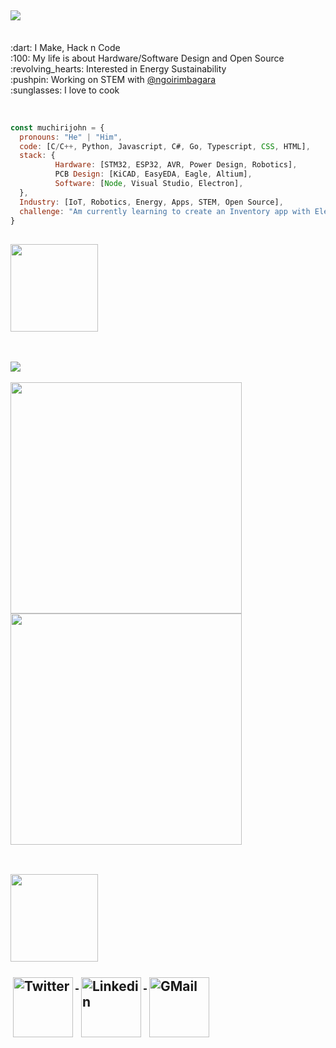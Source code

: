 <h2 align="left">
  <img src="https://readme-typing-svg.herokuapp.com/?lines=Hey,+There!+👋;Here's+muchiri+john..;Nice+to+meet+you!&center=true&size=30">
</h2>
<p align="left">
  <br>:dart: I Make, Hack n Code
  <br>:100: My life is about Hardware/Software Design and Open Source
  <br>:revolving_hearts: Interested in Energy Sustainability
  <br>:pushpin: Working on STEM with <a href="https://github.com/ngoirimbagara">@ngoirimbagara</a>
  <br>:sunglasses: I love to cook
</p>
<br>

```javascript
const muchirijohn = {
  pronouns: "He" | "Him",
  code: [C/C++, Python, Javascript, C#, Go, Typescript, CSS, HTML],
  stack: { 
          Hardware: [STM32, ESP32, AVR, Power Design, Robotics],
          PCB Design: [KiCAD, EasyEDA, Eagle, Altium],
          Software: [Node, Visual Studio, Electron],
  },
  Industry: [IoT, Robotics, Energy, Apps, STEM, Open Source],
  challenge: "Am currently learning to create an Inventory app with Electron"
}
```

<h2><img width="140px" src="https://media.giphy.com/media/Bzzb92NKwUOj0FjQOd/giphy.gif" /></h2>
<br>
<p align="left">
 <!--<img width="48%" src="https://github-readme-stats.vercel.app/api?username=muchirijohn&show_icons=true&theme=radical&count_private=true&custom_title=@muchirijohn"> 
 <img  width="48%" src="https://github-readme-streak-stats.herokuapp.com/?user=muchirijohn&theme=radical" />
</p>
<br>
<p align="left">
 <img width="48%" src="https://github-readme-stats.vercel.app/api/top-langs/?username=muchirijohn&layout=compact&theme=dark&custom_title=Languages" > 
 <img width="48%" src="https://activity-graph.herokuapp.com/graph?username=muchirijohn&theme=redical">-->
  <a href="#">
    <img src="https://activity-graph.herokuapp.com/graph?username=muchirijohn&theme=dracula&bg_color=00000000&color=878787&line=4c8ed9&point=00000000&area=true&hide_border=true" />     </a><br><br>
  <a href="#" alt=""><img width="370px" src="https://github-readme-stats.vercel.app/api?username=muchirijohn&custom_title=In+Data+We+Trust&show_icons=true&hide_border=true&count_private=true&bg_color=00000000&title_color=58a6fe&text_color=878787&icon_color=58a6fe&cache_seconds=1800" />
  </a>
  <a href="#" alt=""><img width="370px" src="https://github-readme-streak-stats.herokuapp.com/?user=muchirijohn&background=00000000&hide_border=true&stroke=878787&ring=4c8ed9&fire=4c8ed9&currStreakNum=878787&sideNums=878787&currStreakLabel=878787&sideLabels=878787&dates=878787" />
  </a><br></br>
</p>

<h2><img width="140px" src="https://media.giphy.com/media/xTiTnxpQ3ghPiB2Hp6/giphy.gif"</h2>
<p align="left">
  <a href="https://twitter.com/muchiri15john">
  <img width="96px" src="https://raw.githubusercontent.com/klaasnicolaas/ColoredBadges/master/svg/social/twitter.svg" alt="Twitter" style="vertical-align:top; margin:4px">
  </a>
  <a href="https://linkedin.com/in/muchirijohn">
  <img width="96px" src="https://raw.githubusercontent.com/klaasnicolaas/ColoredBadges/master/svg/social/linkedin.svg" alt="Linkedin" style="vertical-align:top; margin:4px">
  </a><!--
  <a href="https://instagram.com/muchirijohn">
  <img src="https://raw.githubusercontent.com/klaasnicolaas/ColoredBadges/prod/svg/social/instagram.svg" alt="Instagram" style="vertical-align:top; margin:4px">
  </a>-->
  <a href="mailto:muchiri.mwihaki@gmail.com">
  <img width="96px" src="https://raw.githubusercontent.com/klaasnicolaas/ColoredBadges/prod/svg/social/gmail.svg" alt="GMail" style="vertical-align:top; margin:4px">
  </a>
</p>

